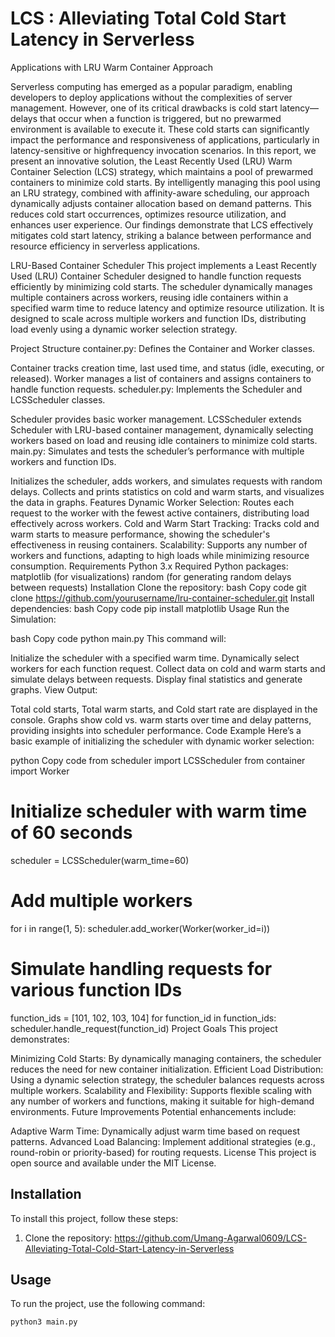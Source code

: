 # LCS : Alleviating Total Cold Start Latency in Serverless 
Applications with LRU Warm Container Approach 

Serverless computing has emerged as a popular paradigm, 
enabling developers to deploy applications without the complexities of server management. 
However, one of its critical drawbacks is cold start latency—delays that occur when a function is triggered, 
but no prewarmed environment is available to execute it. These cold starts can significantly impact the performance 
and responsiveness of applications, particularly in latency-sensitive or highfrequency invocation scenarios. 
In this report, we present an innovative solution, the Least Recently Used (LRU) Warm Container Selection (LCS) 
strategy, which maintains a pool of prewarmed containers to minimize cold starts. By intelligently managing this 
pool using an LRU strategy, combined with affinity-aware scheduling, our approach dynamically adjusts container 
allocation based on demand patterns. This reduces cold start occurrences, optimizes resource utilization, and 
enhances user experience. Our findings demonstrate that LCS effectively mitigates cold start latency, striking 
a balance between performance and resource efficiency in serverless applications. 

LRU-Based Container Scheduler
This project implements a Least Recently Used (LRU) Container Scheduler designed to handle function requests efficiently by minimizing cold starts. The scheduler dynamically manages multiple containers across workers, reusing idle containers within a specified warm time to reduce latency and optimize resource utilization. It is designed to scale across multiple workers and function IDs, distributing load evenly using a dynamic worker selection strategy.

Project Structure
container.py: Defines the Container and Worker classes.

Container tracks creation time, last used time, and status (idle, executing, or released).
Worker manages a list of containers and assigns containers to handle function requests.
scheduler.py: Implements the Scheduler and LCSScheduler classes.

Scheduler provides basic worker management.
LCSScheduler extends Scheduler with LRU-based container management, dynamically selecting workers based on load and reusing idle containers to minimize cold starts.
main.py: Simulates and tests the scheduler’s performance with multiple workers and function IDs.

Initializes the scheduler, adds workers, and simulates requests with random delays.
Collects and prints statistics on cold and warm starts, and visualizes the data in graphs.
Features
Dynamic Worker Selection: Routes each request to the worker with the fewest active containers, distributing load effectively across workers.
Cold and Warm Start Tracking: Tracks cold and warm starts to measure performance, showing the scheduler's effectiveness in reusing containers.
Scalability: Supports any number of workers and functions, adapting to high loads while minimizing resource consumption.
Requirements
Python 3.x
Required Python packages:
matplotlib (for visualizations)
random (for generating random delays between requests)
Installation
Clone the repository:
bash
Copy code
git clone https://github.com/yourusername/lru-container-scheduler.git
Install dependencies:
bash
Copy code
pip install matplotlib
Usage
Run the Simulation:

bash
Copy code
python main.py
This command will:

Initialize the scheduler with a specified warm time.
Dynamically select workers for each function request.
Collect data on cold and warm starts and simulate delays between requests.
Display final statistics and generate graphs.
View Output:

Total cold starts, Total warm starts, and Cold start rate are displayed in the console.
Graphs show cold vs. warm starts over time and delay patterns, providing insights into scheduler performance.
Code Example
Here’s a basic example of initializing the scheduler with dynamic worker selection:

python
Copy code
from scheduler import LCSScheduler
from container import Worker

# Initialize scheduler with warm time of 60 seconds
scheduler = LCSScheduler(warm_time=60)

# Add multiple workers
for i in range(1, 5):
    scheduler.add_worker(Worker(worker_id=i))

# Simulate handling requests for various function IDs
function_ids = [101, 102, 103, 104]
for function_id in function_ids:
    scheduler.handle_request(function_id)
Project Goals
This project demonstrates:

Minimizing Cold Starts: By dynamically managing containers, the scheduler reduces the need for new container initialization.
Efficient Load Distribution: Using a dynamic selection strategy, the scheduler balances requests across multiple workers.
Scalability and Flexibility: Supports flexible scaling with any number of workers and functions, making it suitable for high-demand environments.
Future Improvements
Potential enhancements include:

Adaptive Warm Time: Dynamically adjust warm time based on request patterns.
Advanced Load Balancing: Implement additional strategies (e.g., round-robin or priority-based) for routing requests.
License
This project is open source and available under the MIT License.

## Installation

To install this project, follow these steps:
1. Clone the repository: https://github.com/Umang-Agarwal0609/LCS-Alleviating-Total-Cold-Start-Latency-in-Serverless

## Usage

To run the project, use the following command:
```bash
python3 main.py
